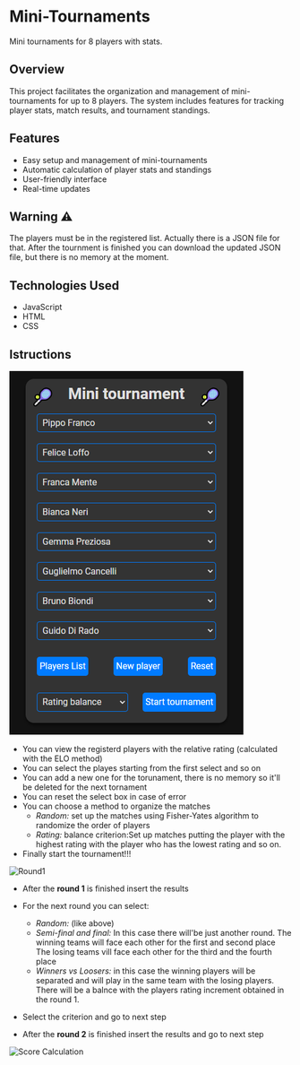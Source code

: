 # Mini-Tournaments

Mini tournaments for 8 players with stats.

## Overview

This project facilitates the organization and management of mini-tournaments for up to 8 players.
The system includes features for tracking player stats, match results, and tournament standings.

## Features

-   Easy setup and management of mini-tournaments
-   Automatic calculation of player stats and standings
-   User-friendly interface
-   Real-time updates

## Warning :warning:

The players must be in the registered list. Actually there is a JSON file for that.
After the tournment is finished you can download the updated JSON file,
but there is no memory at the moment.

## Technologies Used

-   JavaScript
-   HTML
-   CSS

## Istructions

![Hone screen](/assets/screenshots/home-screen.png)

-   You can view the registerd players with the relative rating (calculated with the ELO method)
-   You can select the playes starting from the first select and so on
-   You can add a new one for the torunament, there is no memory so it'll be deleted for the next tornament
-   You can reset the select box in case of error
-   You can choose a method to organize the matches
    -   _Random:_ set up the matches using Fisher-Yates algorithm to randomize the order of players
    -   _Rating:_ balance criterion:Set up matches putting the player with the highest rating with the player who has the lowest rating and so on.
-   Finally start the tournament!!!

![Round1](/assets/screenshots/Round1.png)

-   After the **round 1** is finished insert the results
-   For the next round you can select:
    -   _Random:_ (like above)
    -   _Semi-final and final:_ In this case there will'be just another round.
        The winning teams will face each other for the first and second place
        The losing teams vill face each other for the third and the fourth place
    -   _Winners vs Loosers:_ in this case the winning players will be separated
        and will play in the same team with the losing players. There will be
        a balnce with the players rating increment obtained in the round 1.
-   Select the criterion and go to next step

-   After the **round 2** is finished insert the results and go to next step

![Score Calculation](/assets/screenshots/ScoreCalculation.png)
